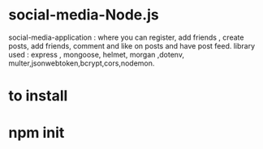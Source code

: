 # social-media-Node.js
social-media-application : where you can register, add friends , create posts, add friends, comment and like on posts and have post feed.
library used : express , mongoose, helmet, morgan ,dotenv, multer,jsonwebtoken,bcrypt,cors,nodemon.
# to install
# npm init

